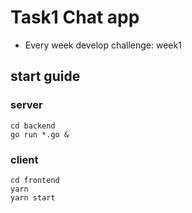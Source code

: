 # Task1 Chat app
- Every week develop challenge: week1

## start guide

### server
``` shell
cd backend
go run *.go &
``` 

### client
``` shell
cd frontend
yarn
yarn start
```
